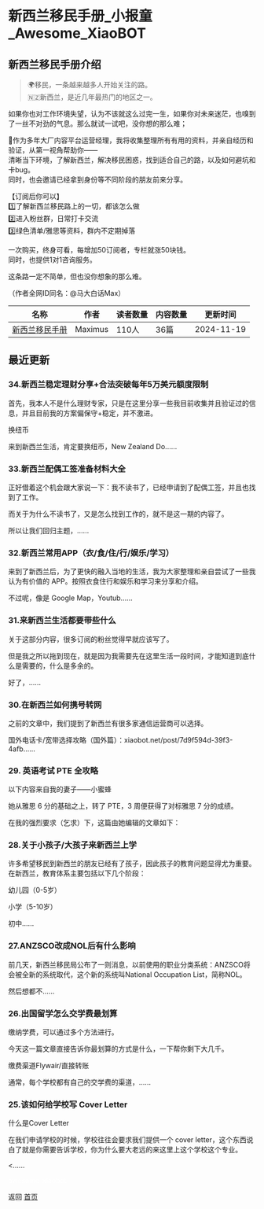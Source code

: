 # 新西兰移民手册_小报童_Awesome_XiaoBOT

## 新西兰移民手册介绍
> 🌍移民，一条越来越多人开始关注的路。    
🇳🇿新西兰，是近几年最热门的地区之一。    
    
如果你也对工作环境失望，认为不该就这么过完一生，如果你对未来迷茫，也嗅到了一丝不对劲的气息。那么就试一试吧，没你想的那么难；    
    
🦄作为多年大厂内容平台运营经理，我将收集整理所有有用的资料，并亲自经历和验证，从第一视角帮助你——  
清晰当下环境，了解新西兰，解决移民困惑，找到适合自己的路，以及如何避坑和卡bug。    
同时，也会邀请已经拿到身份等不同阶段的朋友前来分享。    
    
【订阅后你可以】    
1️⃣了解新西兰移民路上的一切，都该怎么做    
2️⃣进入粉丝群，日常打卡交流    
3️⃣绿色清单/雅思等资料，群内不定期掉落    
    
一次购买，终身可看，每增加50订阅者，专栏就涨50块钱。    
同时，也提供1对1咨询服务。    
    
这条路一定不简单，但也没你想象的那么难。    
    
（作者全网ID同名：@马大白话Max）  
  


|名称|作者|读者数量|内容数量|更新时间|
|---|---|---|---|---|
|[新西兰移民手册](https://xiaobot.net/p/NZmax77?refer=0b133df9-27dc-423b-8101-639049001c13)|Maximus|110人|36篇|2024-11-19|

## 最近更新
### 34.新西兰稳定理财分享+合法突破每年5万美元额度限制

首先，我本人不是什么理财专家，只是在这里分享一些我目前收集并且验证过的信息，并且目前我的方案偏保守+稳定，并不激进。

换纽币

来到新西兰生活，肯定要换纽币，New Zealand Do......

### 33.新西兰配偶工签准备材料大全

正好借着这个机会跟大家说一下：我不读书了，已经申请到了配偶工签，并且也找到了工作。

而关于为什么不读书了，又是怎么找到工作的，就不是这一期的内容了。

所以让我们回归主题，......

### 32.新西兰常用APP（衣/食/住/行/娱乐/学习）

来到了新西兰后，为了更快的融入当地的生活，我为大家整理和亲自尝试了一些我认为有价值的 APP。按照衣食住行和娱乐和学习来分享和介绍。

不过呢，像是 Google Map，Youtub......

### 31.来新西兰生活都要带些什么

关于这部分内容，很多订阅的粉丝觉得早就应该写了。

但是我之所以拖到现在，就是因为我需要先在这里生活一段时间，才能知道到底什么是需要的，什么是多余的。

好了，......

### 30.在新西兰如何携号转网

之前的文章中，我们提到了新西兰有很多家通信运营商可以选择。

国外电话卡/宽带选择攻略（国外篇）：xiaobot.net/post/7d9f594d-39f3-4afb......

### 29\. 英语考试 PTE 全攻略

以下内容来自我的妻子——小蜜蜂

她从雅思 6 分的基础之上，转了 PTE，3 周便获得了对标雅思 7 分的成绩。

在我的强烈要求（乞求）下，这篇由她编辑的文章如下：

### 28.关于小孩子/大孩子来新西兰上学

许多希望移民到新西兰的朋友已经有了孩子，因此孩子的教育问题显得尤为重要。在新西兰，教育体系主要包括以下几个阶段：

幼儿园（0-5岁）

小学（5-10岁）

初中......

### 27.ANZSCO改成NOL后有什么影响

前几天，新西兰移民局公布了一则消息，以前使用的职业分类系统：ANZSCO将会被全新的系统取代，这个新的系统叫National Occupation
List，简称NOL。

然后想都不......

### 26.出国留学怎么交学费最划算

缴纳学费，可以通过多个方法进行。

今天这一篇文章直接告诉你最划算的方式是什么，一下帮你剩下大几千。

缴费渠道Flywair/直接转账

通常，每个学校都有自己的交学费的渠道，......

### 25.该如何给学校写 Cover Letter

什么是Cover Letter

在我们申请学校的时候，学校往往会要求我们提供一个 cover letter，这个东西说白了就是你需要告诉学校，你为什么要大老远的来这里上这个学校这个专业。

<......


<a href="https://github.com/Reno9527/awesome-xiaobot" style="color: white; text-decoration: none;">awesome-xiaobot</a>

返回 [首页](../README.md)
